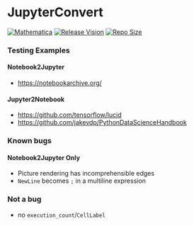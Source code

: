 # JupyterConvert

[![Mathematica](https://img.shields.io/badge/Mathematica-%E2%A9%BE11.0-brightgreen.svg)](https://www.wolfram.com/mathematica/)
[![Release Vision](https://img.shields.io/badge/release-v0.2.x-ff69b4.svg)](https://github.com/GalAster/JupyterConvert/releases)
[![Repo Size](https://img.shields.io/github/repo-size/GalAster/JupyterConvert.svg)](https://github.com/GalAster/JupyterConvert.git)

### Testing Examples

#### Notebook2Jupyter

- https://notebookarchive.org/

#### Jupyter2Notebook

- https://github.com/tensorflow/lucid
- https://github.com/jakevdp/PythonDataScienceHandbook

### Known bugs

#### Notebook2Jupyter Only

- Picture rendering has incomprehensible edges
- `NewLine` becomes `;` in a multiline expression

### Not a bug

- no `execution_count`/`CellLabel`
